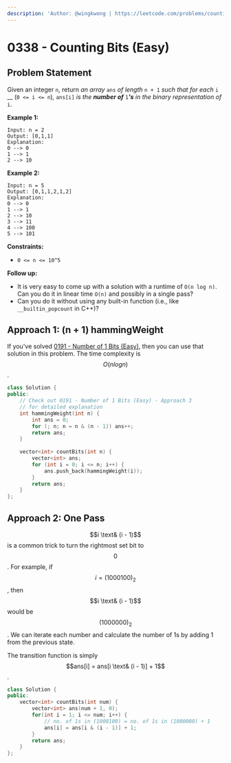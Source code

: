 ```yaml
---
description: 'Author: @wingkwong | https://leetcode.com/problems/counting-bits/'
---
```


# 0338 - Counting Bits (Easy)

## Problem Statement

Given an integer `n`, return _an array_ `ans` _of length_ `n + 1` _such that for each_ `i` __ (`0 <= i <= n`)_,_ `ans[i]` _is the **number of**_ `1`_**'s** in the binary representation of_ `i`.

**Example 1:**

```
Input: n = 2
Output: [0,1,1]
Explanation:
0 --> 0
1 --> 1
2 --> 10
```

**Example 2:**

```
Input: n = 5
Output: [0,1,1,2,1,2]
Explanation:
0 --> 0
1 --> 1
2 --> 10
3 --> 11
4 --> 100
5 --> 101 
```

**Constraints:**

* `0 <= n <= 10^5`

**Follow up:**

* It is very easy to come up with a solution with a runtime of `O(n log n)`. Can you do it in linear time `O(n)` and possibly in a single pass?
* Can you do it without using any built-in function (i.e., like `__builtin_popcount` in C++)?

## Approach 1: (n + 1) hammingWeight

If you've solved [0191 - Number of 1 Bits (Easy)](../0100-0199/0191-number-of-1-bits-easy), then you can use that solution in this problem. The time complexity is $$O(n logn)$$.

```cpp
class Solution {
public:
    // Check out 0191 - Number of 1 Bits (Easy) - Approach 3 
    // for detailed explanation
    int hammingWeight(int n) {
        int ans = 0;
        for (; n; n = n & (n - 1)) ans++;
        return ans;
    }
    
    vector<int> countBits(int n) {
        vector<int> ans;
        for (int i = 0; i <= n; i++) {
            ans.push_back(hammingWeight(i));
        }
        return ans;
    }
};
```

## Approach 2: One Pass

$$i \text& (i  - 1)$$ is a common trick to turn the rightmost set bit to $$0$$. For example, if $$i = (1000100)_2$$, then $$i \text& (i  - 1)$$ would be $$(1000000)_2$$. We can iterate each number and calculate the number of 1s by adding 1 from the previous state.&#x20;

The transition function is simply  $$ans[i] = ans[i \text& (i - 1)] + 1$$.

```cpp
class Solution {
public:
    vector<int> countBits(int num) {
        vector<int> ans(num + 1, 0);
        for(int i = 1; i <= num; i++) {
            // no. of 1s in (1000100) = no. of 1s in (1000000) + 1
            ans[i] = ans[i & (i - 1)] + 1;
        }
        return ans; 
    }
};
```
